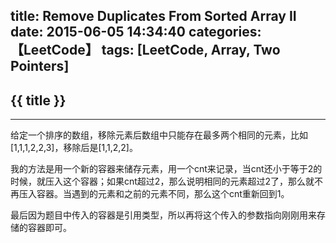 title: Remove Duplicates From Sorted Array II
date: 2015-06-05 14:34:40
categories: 【LeetCode】
tags: [LeetCode, Array, Two Pointers]
---
## {{ title }} ##

---

给定一个排序的数组，移除元素后数组中只能存在最多两个相同的元素，比如[1,1,1,2,2,3]，移除后是[1,1,2,2]。

我的方法是用一个新的容器来储存元素，用一个cnt来记录，当cnt还小于等于2的时候，就压入这个容器；如果cnt超过2，那么说明相同的元素超过2了，那么就不再压入容器。当遇到的元素和之前的元素不同，那么这个cnt重新回到1。

最后因为题目中传入的容器是引用类型，所以再将这个传入的参数指向刚刚用来存储的容器即可。